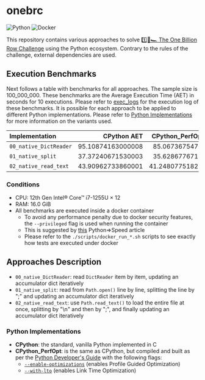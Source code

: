 # onebrc

![Python](https://img.shields.io/badge/python-006d98?style=for-the-badge&logo=python&logoColor=ffc600)
![Docker](https://img.shields.io/badge/docker-2496ed?style=for-the-badge&logo=docker&logoColor=ffffff)

This repository contains various approaches to solve [1️⃣🐝🏎️ The One Billion Row Challenge](https://github.com/gunnarmorling/onebrc) using the Python ecosystem.
Contrary to the rules of the challenge, external dependencies are used.

## Execution Benchmarks

Next follows a table with benchmarks for all approaches.
The sample size is 100_000_000.
These benchmarks are the Average Execution Time (AET) in seconds for 10 executions.
Please refer to [exec_logs](./exec_logs/) for the execution log of these benchmarks.
It is possible for each approach to be applied to different Python implementations.
Please refer to [Python Implementations](#python-implementations) for more information on the variants used.

| Implementation         |       CPython AET | CPython_PerfOpt AET |
| :--------------------- | ----------------: | ------------------: |
| `00_native_DictReader` | 95.10874163000008 |   85.06736754700069 |
| `01_native_split`      | 37.37240671530003 |   35.62867767150019 |
| `02_native_read_text`  | 43.90962733860001 |  41.248077518200446 |

### Conditions

- CPU: 12th Gen Intel® Core™ i7-1255U × 12
- RAM: 16.0 GiB
- All benchmarks are executed inside a docker container
  - To avoid any performance penalty due to docker security features, the `--privileged` flag is used when running the container
  - This is suggested by [this](https://pythonspeed.com/articles/docker-performance-overhead/) Python⇒Speed article
  - Please refer to the `./scripts/docker_run_*.sh` scripts to see exactly how tests are executed under docker

## Approaches Description

- `00_native_DictReader`: read `DictReader` item by item, updating an accumulator dict iteratively
- `01_native_split`: read from `Path.open()` line by line, splitting the line by ";" and updating an accumulator dict iteratively
- `02_native_read_text`: use `Path.read_text()` to load the entire file at once, splitting by "\n" and then by ";", and finally updating an accumulator dict iteratively

### Python Implementations

- **CPython**: the standard, vanilla Python implemented in C
- **CPython_PerfOpt**: is the same as CPython, but compiled and built as per the [Python Developer's Guide](https://devguide.python.org/getting-started/setup-building/index.html#optimization) with the following flags:
  - [`--enable-optimizations`](https://docs.python.org/3/using/configure.html#cmdoption-enable-optimizations) (enables Profile Guided Optimization)
  - [`--with-lto`](https://docs.python.org/3/using/configure.html#cmdoption-with-lto) (enables Link Time Optimization)
